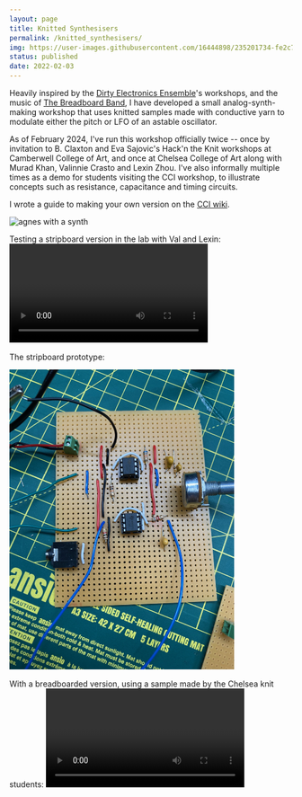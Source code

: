 ```yaml
---
layout: page
title: Knitted Synthesisers
permalink: /knitted_synthesisers/
img: https://user-images.githubusercontent.com/16444898/235201734-fe2c7972-43b5-4544-b558-1bdcf848f4ea.png
status: published
date: 2022-02-03
---
```


Heavily inspired by the [Dirty Electronics Ensemble](https://dirtyelectronics.org/)'s workshops, and the music of [The Breadboard Band](https://www.breadboardband.org/), I have developed a small analog-synth-making workshop that uses knitted samples made with conductive yarn to modulate either the pitch or LFO of an astable oscillator.

As of February 2024, I've run this workshop officially twice -- once by invitation to B. Claxton and Eva Sajovic's Hack'n the Knit workshops at Camberwell College of Art, and once at Chelsea College of Art along with Murad Khan, Valinnie Crasto and Lexin Zhou. I've also informally multiple times as a demo for students visiting the CCI workshop, to illustrate concepts such as resistance, capacitance and timing circuits.

I wrote a guide to making your own version on the [CCI wiki](https://wiki.cci.arts.ac.uk/books/physical-computing/page/workshop-knitted-synthesisers).

<img width="477" alt="agnes with a synth" src="https://user-images.githubusercontent.com/16444898/235201734-fe2c7972-43b5-4544-b558-1bdcf848f4ea.png">

Testing a stripboard version in the lab with Val and Lexin:
<video controls="controls" width="70%"
       name="sample 1" src="/assets/img/knit/IMG_0254.mov"></video>

The stripboard prototype:

<img width="400" alt="stripboarded circuit" src="/assets/img/knit/IMG_0259.jpg">

With a breadboarded version, using a sample made by the Chelsea knit students:
<video controls="controls" width="70%"
       name="sample 2" src="/assets/img/knit/IMG_0267.mov"></video>